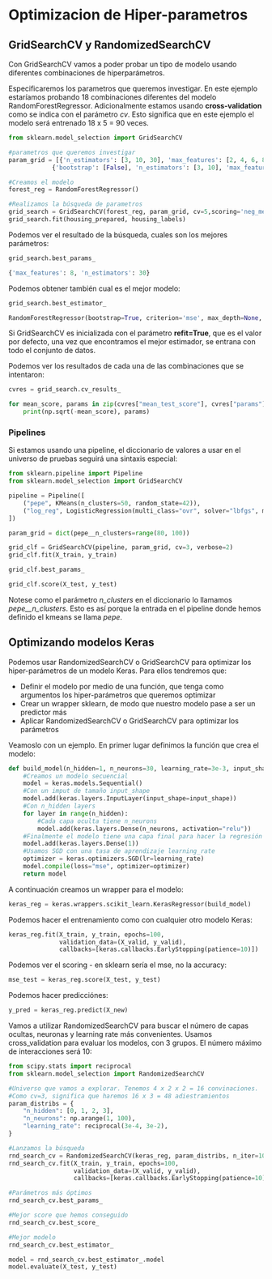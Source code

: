 # Optimizacion de Hiper-parametros

## GridSearchCV y RandomizedSearchCV

Con GridSearchCV vamos a poder probar un tipo de modelo usando diferentes combinaciones de hiperparámetros.

Especificaremos los parametros que queremos investigar. En este ejemplo estaríamos probando 18 combinaciones diferentes del modelo RandomForestRegressor. Adicionalmente estamos usando __cross-validation__ como se indica con el parámetro _cv_. Esto significa que en este ejemplo el modelo será entrenado 18 x 5 = 90 veces.

```py
from sklearn.model_selection import GridSearchCV

#parametros que queremos investigar
param_grid = [{'n_estimators': [3, 10, 30], 'max_features': [2, 4, 6, 8]}, # Probaremos 3 x 4 = 12 combinaciones
			{'bootstrap': [False], 'n_estimators': [3, 10], 'max_features': [2, 3, 4]},] # Probaremos 2 x 3 = 6 combinaciones

#Creamos el modelo
forest_reg = RandomForestRegressor()

#Realizamos la búsqueda de parametros
grid_search = GridSearchCV(forest_reg, param_grid, cv=5,scoring='neg_mean_squared_error',return_train_score=True)
grid_search.fit(housing_prepared, housing_labels)
```

Podemos ver el resultado de la búsqueda, cuales son los mejores parámetros:

```py
grid_search.best_params_

{'max_features': 8, 'n_estimators': 30}
```

Podemos obtener también cual es el mejor modelo:

```py
grid_search.best_estimator_

RandomForestRegressor(bootstrap=True, criterion='mse', max_depth=None, max_features=8, max_leaf_nodes=None, min_impurity_decrease=0.0, min_impurity_split=None, min_samples_leaf=1, min_samples_split=2, min_weight_fraction_leaf=0.0, n_estimators=30, n_jobs=None, oob_score=False, random_state=None, verbose=0, warm_start=False)
```

Si GridSearchCV es inicializada con el parámetro __refit=True__, que es el valor por defecto, una vez que encontramos el mejor estimador, se entrana con todo el conjunto de datos.

Podemos ver los resultados de cada una de las combinaciones que se intentaron:

```py
cvres = grid_search.cv_results_

for mean_score, params in zip(cvres["mean_test_score"], cvres["params"]):
	print(np.sqrt(-mean_score), params)
```

### Pipelines

Si estamos usando una pipeline, el diccionario de valores a usar en el universo de pruebas seguirá una sintaxis especial:

```py
from sklearn.pipeline import Pipeline
from sklearn.model_selection import GridSearchCV

pipeline = Pipeline([
    ("pepe", KMeans(n_clusters=50, random_state=42)),
    ("log_reg", LogisticRegression(multi_class="ovr", solver="lbfgs", max_iter=5000, random_state=42)),
])

param_grid = dict(pepe__n_clusters=range(80, 100))

grid_clf = GridSearchCV(pipeline, param_grid, cv=3, verbose=2)
grid_clf.fit(X_train, y_train)

grid_clf.best_params_

grid_clf.score(X_test, y_test)
```

Notese como el parámetro *n_clusters* en el diccionario lo llamamos *pepe__n_clusters*. Esto es así porque la entrada en el pipeline donde hemos definido el kmeans se llama *pepe*.

## Optimizando modelos Keras

Podemos usar RandomizedSearchCV o GridSearchCV para optimizar los hiper-parámetros de un modelo Keras. Para ellos tendremos que:
- Definir el modelo por medio de una función, que tenga como argumentos los hiper-parámetros que queremos optimizar
- Crear un wrapper sklearn, de modo que nuestro modelo pase a ser un predictor más
- Aplicar RandomizedSearchCV o GridSearchCV para optimizar los parámetros

Veamoslo con un ejemplo. En primer lugar definimos la función que crea el modelo:

```py
def build_model(n_hidden=1, n_neurons=30, learning_rate=3e-3, input_shape=[8]):
    #Creamos un modelo secuencial
	model = keras.models.Sequential()
	#Con un imput de tamaño input_shape
	model.add(keras.layers.InputLayer(input_shape=input_shape))
	#Con n_hidden layers
    for layer in range(n_hidden):
		#Cada capa oculta tiene n_neurons
        model.add(keras.layers.Dense(n_neurons, activation="relu"))
    #Finalmente el modelo tiene una capa final para hacer la regresión a un número
	model.add(keras.layers.Dense(1))
	#Usamos SGD con una tasa de aprendizaje learning_rate 
    optimizer = keras.optimizers.SGD(lr=learning_rate)
    model.compile(loss="mse", optimizer=optimizer)
    return model
```

A continuación creamos un wrapper para el modelo:

```py
keras_reg = keras.wrappers.scikit_learn.KerasRegressor(build_model)
```

Podemos hacer el entrenamiento como con cualquier otro modelo Keras:

```py
keras_reg.fit(X_train, y_train, epochs=100,
              validation_data=(X_valid, y_valid),
              callbacks=[keras.callbacks.EarlyStopping(patience=10)])
```

Podemos ver el scoring - en sklearn sería el mse, no la accuracy:

```py
mse_test = keras_reg.score(X_test, y_test)
```

Podemos hacer predicciónes:

```py
y_pred = keras_reg.predict(X_new)
```

Vamos a utilizar RandomizedSearchCV para buscar el número de capas ocultas, neuronas y learning rate más convenientes. Usamos cross_validation para evaluar los modelos, con 3 grupos. El número máximo de interacciones será 10:

```py
from scipy.stats import reciprocal
from sklearn.model_selection import RandomizedSearchCV

#Universo que vamos a explorar. Tenemos 4 x 2 x 2 = 16 convinaciones. 
#Como cv=3, significa que haremos 16 x 3 = 48 adiestramientos
param_distribs = {
    "n_hidden": [0, 1, 2, 3],
    "n_neurons": np.arange(1, 100),
    "learning_rate": reciprocal(3e-4, 3e-2),
}

#Lanzamos la búsqueda
rnd_search_cv = RandomizedSearchCV(keras_reg, param_distribs, n_iter=10, cv=3, verbose=2)
rnd_search_cv.fit(X_train, y_train, epochs=100,
                  validation_data=(X_valid, y_valid),
                  callbacks=[keras.callbacks.EarlyStopping(patience=10)])

#Parámetros más óptimos
rnd_search_cv.best_params_

#Mejor score que hemos conseguido
rnd_search_cv.best_score_

#Mejor modelo
rnd_search_cv.best_estimator_

model = rnd_search_cv.best_estimator_.model
model.evaluate(X_test, y_test)
```